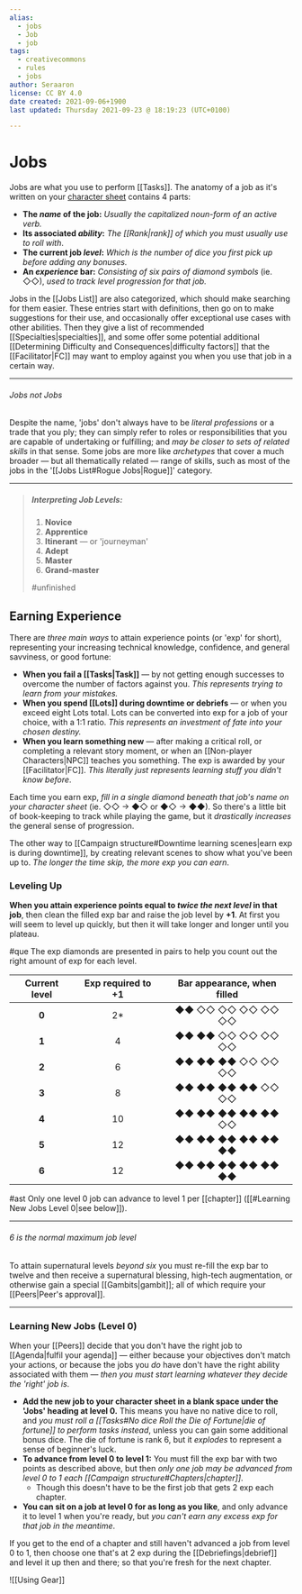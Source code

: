 ```yaml
---
alias:
  - jobs
  - Job
  - job
tags:
  - creativecommons
  - rules
  - jobs
author: Seraaron
license: CC BY 4.0
date created: 2021-09-06+1900
last updated: Thursday 2021-09-23 @ 18:19:23 (UTC+0100)

---
```


# Jobs

Jobs are what you use to perform [[Tasks]]. The anatomy of a job as it's written on your [character sheet](#charsheet) contains 4 parts:

-   **The *name* of the job:** _Usually the capitalized noun-form of an active verb._
-   **Its associated *ability*:** _The [[Rank|rank]] of which you must usually use to roll with_.
-   **The current job *level*:** _Which is the number of dice you first pick up before adding any bonuses._
-   **An *experience* bar:** _Consisting of six pairs of diamond symbols_ (ie. ◇◇), _used to track level progression for that job._

Jobs in the [[Jobs List]] are also categorized, which should make searching for them easier. These entries start with definitions, then go on to make suggestions for their use, and occasionally offer exceptional use cases with other abilities. Then they give a list of recommended [[Specialties|specialties]], and some offer some potential additional [[Determining Difficulty and Consequences|difficulty factors]] that the [[Facilitator|FC]] may want to employ against you when you use that job in a certain way.

---

###### Jobs not _Jobs_

Despite the name, 'jobs' don't always have to be _literal professions_ or a trade that you ply; they can simply refer to roles or responsibilities that you are capable of undertaking or fulfilling; and _may be closer to sets of related skills_ in that sense. Some jobs are more like _archetypes_ that cover a much broader — but all thematically related — range of skills, such as most of the jobs in the '[[Jobs List#Rogue Jobs|Rogue]]' category.

---

> ##### Interpreting Job Levels:
>
> 1.  **Novice**
> 2.  **Apprentice**
> 3.  **Itinerant** — or 'journeyman'
> 4.  **Adept**
> 5.  **Master**
> 6.  **Grand-master**
> 
> #unfinished 

## Earning Experience

There are _three main ways_ to attain experience points (or 'exp' for short), representing your increasing technical knowledge, confidence, and general savviness, or good fortune:

-   **When you fail a [[Tasks|Task]]** — by not getting enough successes to overcome the number of factors against you. _This represents trying to learn from your mistakes._
-   **When you spend [[Lots]] during downtime or debriefs** — or when you exceed eight Lots total. Lots can be converted into exp for a job of your choice, with a 1:1 ratio. _This represents an investment of fate into your chosen destiny._
-   **When you learn something new** — after making a critical roll, or completing a relevant story moment, or when an [[Non-player Characters|NPC]] teaches you something. The exp is awarded by your [[Facilitator|FC]]. _This literally just represents learning stuff you didn't know before_.

Each time you earn exp, _fill in a single diamond beneath that job's name on your character sheet_ (ie. ◇◇ → ◆◇  or ◆◇ → ◆◆). So there's a little bit of book-keeping to track while playing the game, but it _drastically increases_ the general sense of progression.

The other way to [[Campaign structure#Downtime learning scenes|earn exp is during downtime]], by creating relevant scenes to show what you've been up to. _The longer the time skip, the more exp you can earn_.

### Leveling Up

**When you attain experience points equal to _twice the next level_ in that job**, then clean the filled exp bar and raise the job level by **+1**. At first you will seem to level up quickly, but then it will take longer and longer until you plateau.

#que The exp diamonds are presented in pairs to help you count out the right amount of exp for each level.

| Current level | Exp required to +1 | Bar appearance, when filled |
| :-----------: | :----------------: | :-------------------------: |
|     **0**     |         2*         |      ◆◆ ◇◇ ◇◇ ◇◇ ◇◇ ◇◇      |
|     **1**     |          4         |      ◆◆ ◆◆ ◇◇ ◇◇ ◇◇ ◇◇      |
|     **2**     |          6         |      ◆◆ ◆◆ ◆◆ ◇◇ ◇◇ ◇◇      |
|     **3**     |          8         |      ◆◆ ◆◆ ◆◆ ◆◆ ◇◇ ◇◇      |
|     **4**     |         10         |      ◆◆ ◆◆ ◆◆ ◆◆ ◆◆ ◇◇      |
|     **5**     |         12         |      ◆◆ ◆◆ ◆◆ ◆◆ ◆◆ ◆◆      |
|     **6**     |         12         |      ◆◆ ◆◆ ◆◆ ◆◆ ◆◆ ◆◆      |

#ast Only one level 0 job can advance to level 1 per [[chapter]] ([[#Learning New Jobs Level 0|see below]]).

---

###### 6 is the normal maximum job level

To attain supernatural levels _beyond six_ you must re-fill the exp bar to twelve and then receive a supernatural blessing, high-tech augmentation, or otherwise gain a special [[Gambits|gambit]]; all of which require your [[Peers|Peer's approval]].

---

### Learning New Jobs (Level 0)

When your [[Peers]] decide that you don't have the right job to [[Agenda|fulfil your agenda]] — either because your objectives don't match your actions, or because the jobs you _do_ have don't have the right ability associated with them — _then you must start learning whatever they decide the 'right' job is_.

-   **Add the new job to your character sheet in a blank space under the 'Jobs' heading at level 0.** This means you have no native dice to roll, and _you must roll a [[Tasks#No dice Roll the Die of Fortune|die of fortune]] to perform tasks instead_, unless you can gain some additional bonus dice. The die of fortune is rank 6, but it _explodes_ to represent a sense of beginner's luck.
-   **To advance from level 0 to level 1:** You must fill the exp bar with two points as described above, but then _only one job may be advanced from level 0 to 1 each [[Campaign structure#Chapters|chapter]]_.
    -   Though this doesn't have to be the first job that gets 2 exp each chapter.
-   **You can sit on a job at level 0 for as long as you like**, and only advance it to level 1 when you're ready, but _you can't earn any excess exp for that job in the meantime_.

If you get to the end of a chapter and still haven't advanced a job from level 0 to 1, then choose one that's at 2 exp during the [[Debriefings|debrief]] and level it up then and there; so that you're fresh for the next chapter.

![[Using Gear]]
